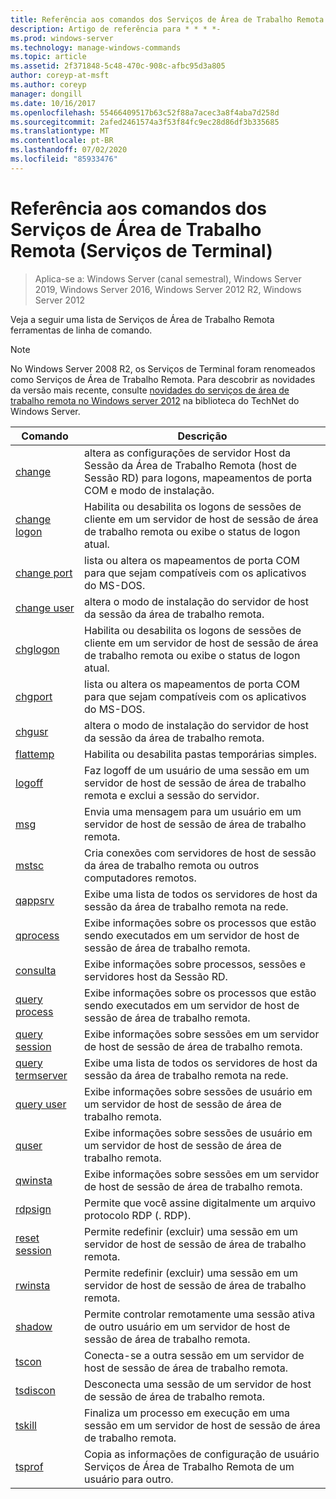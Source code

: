 ```yaml
---
title: Referência aos comandos dos Serviços de Área de Trabalho Remota (Serviços de Terminal)
description: Artigo de referência para * * * *-
ms.prod: windows-server
ms.technology: manage-windows-commands
ms.topic: article
ms.assetid: 2f371848-5c48-470c-908c-afbc95d3a805
author: coreyp-at-msft
ms.author: coreyp
manager: dongill
ms.date: 10/16/2017
ms.openlocfilehash: 55466409517b63c52f88a7acec3a8f4aba7d258d
ms.sourcegitcommit: 2afed2461574a3f53f84fc9ec28d86df3b335685
ms.translationtype: MT
ms.contentlocale: pt-BR
ms.lasthandoff: 07/02/2020
ms.locfileid: "85933476"
---
```

# <a name="remote-desktop-services-terminal-services-command-reference"></a>Referência aos comandos dos Serviços de Área de Trabalho Remota (Serviços de Terminal)

> Aplica-se a: Windows Server (canal semestral), Windows Server 2019, Windows Server 2016, Windows Server 2012 R2, Windows Server 2012

Veja a seguir uma lista de Serviços de Área de Trabalho Remota ferramentas de linha de comando.
> [!NOTE]
> No Windows Server 2008 R2, os Serviços de Terminal foram renomeados como Serviços de Área de Trabalho Remota. Para descobrir as novidades da versão mais recente, consulte [novidades do serviços de área de trabalho remota no Windows server 2012](https://technet.microsoft.com/library/hh831527) na biblioteca do TechNet do Windows Server.
>
> |                 Comando                 |                                                      Descrição                                                       |
> |-----------------------------------------|------------------------------------------------------------------------------------------------------------------------|
> |           [change](change.md)           | altera as configurações de servidor Host da Sessão da Área de Trabalho Remota (host de Sessão RD) para logons, mapeamentos de porta COM e modo de instalação. |
> |     [change logon](change-logon.md)     |    Habilita ou desabilita os logons de sessões de cliente em um servidor de host de sessão de área de trabalho remota ou exibe o status de logon atual.     |
> |      [change port](change-port.md)      |                   lista ou altera os mapeamentos de porta COM para que sejam compatíveis com os aplicativos do MS-DOS.                    |
> |      [change user](change-user.md)      |                                altera o modo de instalação do servidor de host da sessão da área de trabalho remota.                                |
> |         [chglogon](chglogon.md)         |    Habilita ou desabilita os logons de sessões de cliente em um servidor de host de sessão de área de trabalho remota ou exibe o status de logon atual.     |
> |          [chgport](chgport.md)          |                   lista ou altera os mapeamentos de porta COM para que sejam compatíveis com os aplicativos do MS-DOS.                    |
> |           [chgusr](chgusr.md)           |                                altera o modo de instalação do servidor de host da sessão da área de trabalho remota.                                |
> |         [flattemp](flattemp.md)         |                                      Habilita ou desabilita pastas temporárias simples.                                       |
> |           [logoff](logoff.md)           |          Faz logoff de um usuário de uma sessão em um servidor de host de sessão de área de trabalho remota e exclui a sessão do servidor.          |
> |              [msg](msg.md)              |                                Envia uma mensagem para um usuário em um servidor de host de sessão de área de trabalho remota.                                 |
> |            [mstsc](mstsc.md)            |                       Cria conexões com servidores de host de sessão da área de trabalho remota ou outros computadores remotos.                        |
> |          [qappsrv](qappsrv.md)          |                             Exibe uma lista de todos os servidores de host da sessão da área de trabalho remota na rede.                             |
> |         [qprocess](qprocess.md)         |                  Exibe informações sobre os processos que estão sendo executados em um servidor de host de sessão de área de trabalho remota.                   |
> |            [consulta](query.md)            |                      Exibe informações sobre processos, sessões e servidores host da Sessão RD.                      |
> |    [query process](query-process.md)    |                  Exibe informações sobre os processos que estão sendo executados em um servidor de host de sessão de área de trabalho remota.                   |
> |    [query session](query-session.md)    |                           Exibe informações sobre sessões em um servidor de host de sessão de área de trabalho remota.                            |
> | [query termserver](query-termserver.md) |                             Exibe uma lista de todos os servidores de host da sessão da área de trabalho remota na rede.                             |
> |       [query user](query-user.md)       |                         Exibe informações sobre sessões de usuário em um servidor de host de sessão de área de trabalho remota.                         |
> |            [quser](quser.md)            |                         Exibe informações sobre sessões de usuário em um servidor de host de sessão de área de trabalho remota.                         |
> |          [qwinsta](qwinsta.md)          |                           Exibe informações sobre sessões em um servidor de host de sessão de área de trabalho remota.                            |
> |          [rdpsign](rdpsign.md)          |                          Permite que você assine digitalmente um arquivo protocolo RDP (. RDP).                          |
> |    [reset session](reset-session.md)    |                         Permite redefinir (excluir) uma sessão em um servidor de host de sessão de área de trabalho remota.                          |
> |          [rwinsta](rwinsta.md)          |                         Permite redefinir (excluir) uma sessão em um servidor de host de sessão de área de trabalho remota.                          |
> |           [shadow](shadow.md)           |            Permite controlar remotamente uma sessão ativa de outro usuário em um servidor de host de sessão de área de trabalho remota.             |
> |            [tscon](tscon.md)            |                               Conecta-se a outra sessão em um servidor de host de sessão de área de trabalho remota.                                |
> |         [tsdiscon](tsdiscon.md)         |                                 Desconecta uma sessão de um servidor de host de sessão de área de trabalho remota.                                  |
> |           [tskill](tskill.md)           |                           Finaliza um processo em execução em uma sessão em um servidor de host de sessão de área de trabalho remota.                            |
> |           [tsprof](tsprof.md)           |              Copia as informações de configuração de usuário Serviços de Área de Trabalho Remota de um usuário para outro.               |
